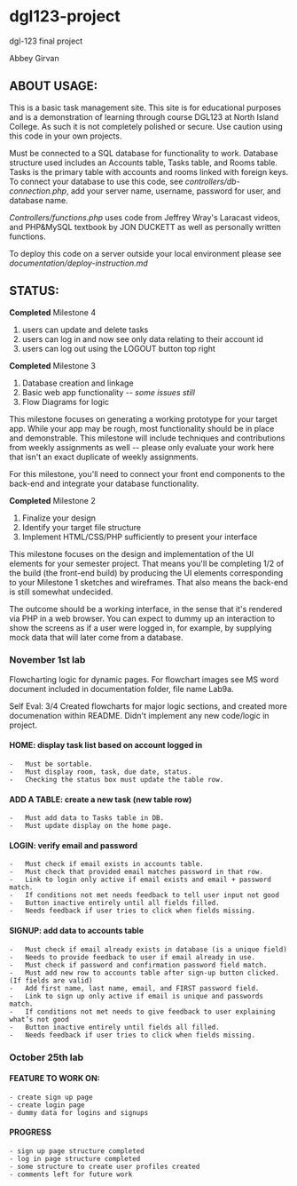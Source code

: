 # dgl123-project

dgl-123 final project

Abbey Girvan

## ABOUT USAGE:

This is a basic task management site. This site is for educational purposes and is a demonstration of learning through course DGL123 at North Island College. As such it is not completely polished or secure. Use caution using this code in your own projects.

Must be connected to a SQL database for functionality to work. Database structure used includes an Accounts table, Tasks table, and Rooms table. Tasks is the primary table with accounts and rooms linked with foreign keys. To connect your database to use this code, see *controllers/db-connection.php*, add your server name, username, password for user, and database name. 

*Controllers/functions.php* uses code from Jeffrey Wray's Laracast videos, and PHP&MySQL textbook by JON DUCKETT as well as personally written functions.

To deploy this code on a server outside your local environment please see *documentation/deploy-instruction.md*



## STATUS:

**Completed** Milestone 4

1. users can update and delete tasks
2. users can log in and now see only data relating to their account id
3. users can log out using the LOGOUT button top right

**Completed** Milestone 3

1. Database creation and linkage
2. Basic web app functionality -- *some issues still*
3. Flow Diagrams for logic

This milestone focuses on generating a working prototype for your target app.  While your app may be rough, most functionality should be in place and demonstrable.  This milestone will include techniques and contributions from weekly assignments as well -- please only evaluate your work here that isn't an exact duplicate of weekly assignments.

For this milestone, you'll need to connect your front end components to the back-end and integrate your database functionality. 

**Completed** Milestone 2

1. Finalize your design
2. Identify your target file structure
3. Implement HTML/CSS/PHP sufficiently to present your interface

This milestone focuses on the design and implementation of the UI elements for your semester project.  That means you'll be completing 1/2 of the build (the front-end build) by producing the UI elements corresponding to your Milestone 1 sketches and wireframes.  That also means the back-end is still somewhat undecided. 

The outcome should be a working interface, in the sense that it's rendered via PHP in a web browser.  You can expect to dummy up an interaction to show the screens as if a user were logged in, for example, by supplying mock data that will later come from a database.

### November 1st lab

Flowcharting logic for dynamic pages. For flowchart images see MS word document included in documentation folder, file name Lab9a. 

Self Eval: 3/4 
Created flowcharts for major logic sections, and created more documenation within README. Didn't implement any new code/logic in project.

#### HOME: display task list based on account logged in

    -	Must be sortable.
    -	Must display room, task, due date, status.
    -	Checking the status box must update the table row.

#### ADD A TABLE: create a new task (new table row)

    -	Must add data to Tasks table in DB.
    -	Must update display on the home page.

#### LOGIN: verify email and password

    -	Must check if email exists in accounts table.
    -	Must check that provided email matches password in that row.
    -	Link to login only active if email exists and email + password match.
    -	If conditions not met needs feedback to tell user input not good
    -	Button inactive entirely until all fields filled.
    -	Needs feedback if user tries to click when fields missing.

#### SIGNUP: add data to accounts table

    -	Must check if email already exists in database (is a unique field)
    -	Needs to provide feedback to user if email already in use.
    -	Must check if password and confirmation password field match.
    -	Must add new row to accounts table after sign-up button clicked. (If fields are valid)
    -	Add first name, last name, email, and FIRST password field.
    -	Link to sign up only active if email is unique and passwords match.
    -   If conditions not met needs to give feedback to user explaining what’s not good
    -	Button inactive entirely until fields all filled.
    -   Needs feedback if user tries to click when fields missing.



### October 25th lab

#### FEATURE TO WORK ON:
    - create sign up page
    - create login page
    - dummy data for logins and signups

#### PROGRESS
    - sign up page structure completed
    - log in page structure completed
    - some structure to create user profiles created
    - comments left for future work


